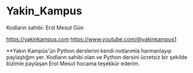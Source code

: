 # Yakin_Kampus
Kodların sahibi: Erol Mesut Gün

https://yakinkampus.com https://www.youtube.com/@yakinkampus1

**Yakın Kampüs'ün Python derslerini kendi notlarımla harmanlayıp paylaştığım yer. Kodların sahibi olan ve Python dersini ücretsiz bir şekilde bizimle paylaşan Erol Mesut hocama teşekkür ederim.
